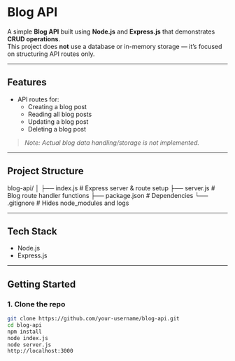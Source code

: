 # Blog API

A simple **Blog API** built using **Node.js** and **Express.js** that demonstrates **CRUD operations**.  
This project does **not** use a database or in-memory storage — it’s focused on structuring API routes only.

---

## Features

- API routes for:
  - Creating a blog post
  - Reading all blog posts
  - Updating a blog post
  - Deleting a blog post

> *Note: Actual blog data handling/storage is not implemented.*

---

## Project Structure

blog-api/
│
├── index.js # Express server & route setup
├── server.js # Blog route handler functions
├── package.json # Dependencies
└── .gitignore # Hides node_modules and logs

---

## Tech Stack

- Node.js
- Express.js

---

## Getting Started

### 1. Clone the repo

```bash
git clone https://github.com/your-username/blog-api.git
cd blog-api
npm install
node index.js
node server.js
http://localhost:3000

